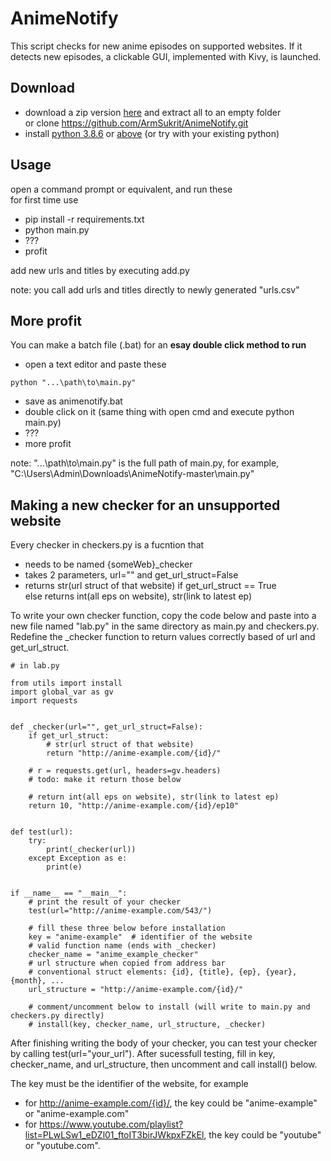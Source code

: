 # AnimeNotify
This script checks for new anime episodes on supported websites. If it detects new episodes, a clickable GUI, implemented with Kivy, is launched.

## Download
- download a zip version [here](https://github.com/ArmSukrit/AnimeNotify/archive/master.zip) and extract all to an empty folder  
or clone https://github.com/ArmSukrit/AnimeNotify.git
- install [python 3.8.6](https://www.python.org/downloads/release/python-386/) or [above](https://www.python.org/downloads/) (or try with your existing python)
## Usage
open a command prompt or equivalent, and run these  
for first time use
- pip install -r requirements.txt
- python main.py
- ???
- profit

add new urls and titles by executing add.py

note: you call add urls and titles directly to newly generated "urls.csv"

## More profit
You can make a batch file (.bat) for an **esay double click method to run**
- open a text editor and paste these
```
python "...\path\to\main.py"
```
- save as animenotify.bat
- double click on it (same thing with open cmd and execute python main.py)
- ???
- more profit

note: "...\path\to\main.py" is the full path of main.py, for example, "C:\Users\Admin\Downloads\AnimeNotify-master\main.py"

## Making a new checker for an unsupported website
Every checker in checkers.py is a fucntion that 
- needs to be named {someWeb}_checker
- takes 2 parameters, url="" and get_url_struct=False
- returns str(url struct of that website) if get_url_struct == True  
else returns int(all eps on website), str(link to latest ep)

To write your own checker function, copy the code below and paste into a new file named "lab.py" in the same directory as main.py and checkers.py.  
Redefine the _checker function to return values correctly based of url and get_url_struct.
```
# in lab.py

from utils import install
import global_var as gv
import requests


def _checker(url="", get_url_struct=False):
    if get_url_struct:
        # str(url struct of that website)
        return "http://anime-example.com/{id}/"

    # r = requests.get(url, headers=gv.headers)
    # todo: make it return those below

    # return int(all eps on website), str(link to latest ep)
    return 10, "http://anime-example.com/{id}/ep10"


def test(url):
    try:
        print(_checker(url))
    except Exception as e:
        print(e)


if __name__ == "__main__":
    # print the result of your checker
    test(url="http://anime-example.com/543/")

    # fill these three below before installation
    key = "anime-example"  # identifier of the website
    # valid function name (ends with _checker)
    checker_name = "anime_example_checker"
    # url structure when copied from address bar
    # conventional struct elements: {id}, {title}, {ep}, {year}, {month}, ...
    url_structure = "http://anime-example.com/{id}/"

    # comment/uncomment below to install (will write to main.py and checkers.py directly)
    # install(key, checker_name, url_structure, _checker)

```
After finishing writing the body of your checker, you can test your checker by calling test(url="your_url"). After sucessfull testing, fill in key, checker_name, and url_structure, then uncomment and call install() below.

The key must be the identifier of the website, for example
- for http://anime-example.com/{id}/, the key could be "anime-example" or "anime-example.com"
- for https://www.youtube.com/playlist?list=PLwLSw1_eDZl01_ftoIT3birJWkpxFZkEl, the key could be "youtube" or "youtube.com".
